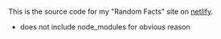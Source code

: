 This is the source code for my "Random Facts" site on [netlify](https://randomfacts-port.netlify.app).
* does not include node_modules for obvious reason
